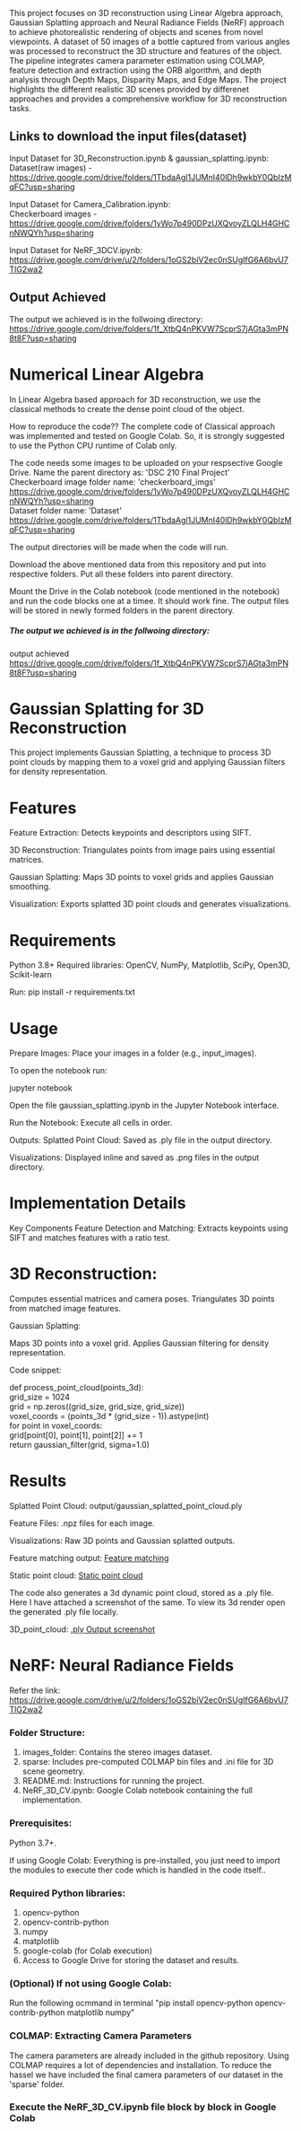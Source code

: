 This project focuses on 3D reconstruction using Linear Algebra approach, Gaussian Splatting approach and Neural Radiance Fields (NeRF) approach to achieve photorealistic rendering of objects and scenes from novel viewpoints. A dataset of 50 images of a bottle captured from various angles was processed to reconstruct the 3D structure and features of the object. The pipeline integrates camera parameter estimation using COLMAP, feature detection and extraction using the ORB algorithm, and depth analysis through Depth Maps, Disparity Maps, and Edge Maps. The project highlights the different realistic 3D scenes provided by differenet approaches and provides a comprehensive workflow for 3D reconstruction tasks.

## Links to download the input files(dataset)  
Input Dataset for 3D_Reconstruction.ipynb & gaussian_splatting.ipynb:  
Dataset(raw images) - https://drive.google.com/drive/folders/1TbdaAgl1JUMnI40lDh9wkbY0QbIzMqFC?usp=sharing  

Input Dataset for Camera_Calibration.ipynb:  
Checkerboard images  - https://drive.google.com/drive/folders/1yWo7p490DPzUXQvoyZLQLH4GHCnNWQYh?usp=sharing  

Input Dataset for NeRF_3DCV.ipynb: 
https://drive.google.com/drive/u/2/folders/1oGS2biV2ec0nSUgIfG6A6bvU7TlG2wa2

## Output Achieved
The output we achieved is in the follwoing directory:  
https://drive.google.com/drive/folders/1f_XtbQ4nPKVW7ScprS7jAGta3mPN8t8F?usp=sharing


# Numerical Linear Algebra
In Linear Algebra based approach for 3D reconstruction, we use the classical methods to create the dense point cloud of the object.

How to reproduce the code??
The complete code of Classical approach was implemented and tested on Google Colab. So, it is strongly suggested to use the Python CPU runtime of Colab only.

The code needs some images to be uploaded on your respsective Google Drive.
Name the parent directory as: 'DSC 210 Final Project'  
Checkerboard image folder name: 'checkerboard_imgs' https://drive.google.com/drive/folders/1yWo7p490DPzUXQvoyZLQLH4GHCnNWQYh?usp=sharing  
Dataset folder name: 'Dataset' https://drive.google.com/drive/folders/1TbdaAgl1JUMnI40lDh9wkbY0QbIzMqFC?usp=sharing  

The output directories will be made when the code will run.

Download the above mentioned data from this repository and put into respective folders. Put all these folders into parent directory.

Mount the Drive in the Colab notebook (code mentioned in the notebook) and run the code blocks one at a timee. It should work fine. The output files will be stored in newly formed folders in the parent directory.

##### The output we achieved is in the follwoing directory:
output achieved https://drive.google.com/drive/folders/1f_XtbQ4nPKVW7ScprS7jAGta3mPN8t8F?usp=sharing

# Gaussian Splatting for 3D Reconstruction
This project implements Gaussian Splatting, a technique to process 3D point clouds by mapping them to a voxel grid and applying Gaussian filters for density representation.

# Features
Feature Extraction: Detects keypoints and descriptors using SIFT. 

3D Reconstruction: Triangulates points from image pairs using essential matrices.


Gaussian Splatting: Maps 3D points to voxel grids and applies Gaussian smoothing.

Visualization: Exports splatted 3D point clouds and generates visualizations.

# Requirements
Python 3.8+
Required libraries: OpenCV, NumPy, Matplotlib, SciPy, Open3D, Scikit-learn

Run: 
pip install -r requirements.txt  

# Usage
Prepare Images: Place your images in a folder (e.g., input_images).

To open the notebook run:

jupyter notebook  

Open the file gaussian_splatting.ipynb in the Jupyter Notebook interface.

Run the Notebook:
Execute all cells in order.

Outputs:
Splatted Point Cloud: Saved as .ply file in the output directory.

Visualizations: Displayed inline and saved as .png files in the output directory.

# Implementation Details
Key Components
Feature Detection and Matching:
Extracts keypoints using SIFT and matches features with a ratio test.

# 3D Reconstruction:

Computes essential matrices and camera poses. Triangulates 3D points from matched image features.

Gaussian Splatting:

Maps 3D points into a voxel grid.
Applies Gaussian filtering for density representation.

Code snippet:

def process_point_cloud(points_3d):  
        grid_size = 1024  
        grid = np.zeros((grid_size, grid_size, grid_size))  
        voxel_coords = (points_3d * (grid_size - 1)).astype(int)  
        for point in voxel_coords:  
            grid[point[0], point[1], point[2]] += 1  
        return gaussian_filter(grid, sigma=1.0)  


# Results
Splatted Point Cloud: output/gaussian_splatted_point_cloud.ply

Feature Files: .npz files for each image.

Visualizations: Raw 3D points and Gaussian splatted outputs.

Feature matching output: [Feature matching](feature_matching.png)

Static point cloud: [Static point cloud](static_point_cloud.png)

The code also generates a 3d dynamic point cloud, stored as a .ply file. Here I have attached a screenshot of the same. To view its 3d render open the generated .ply file locally.

3D_point_cloud: [.ply Output screenshot](3d_point_cloud.jpeg)


# NeRF: Neural Radiance Fields
Refer the link: https://drive.google.com/drive/u/2/folders/1oGS2biV2ec0nSUgIfG6A6bvU7TlG2wa2
### Folder Structure:
1. images_folder: Contains the stereo images dataset. 
2. sparse: Includes pre-computed COLMAP bin files and .ini file for 3D scene geometry.
3. README.md: Instructions for running the project.
4. NeRF_3D_CV.ipynb: Google Colab notebook containing the full implementation.

### Prerequisites:
Python 3.7+.

If using Google Colab: Everything is pre-installed, you just need to import the modules to execute ther code which is handled in the code itself..

### Required Python libraries:

1. opencv-python
2. opencv-contrib-python
3. numpy
4. matplotlib
5. google-colab (for Colab execution)
6. Access to Google Drive for storing the dataset and results.


### (Optional) If not using Google Colab:
Run the following ocmmand in terminal
"pip install opencv-python opencv-contrib-python matplotlib numpy"

### COLMAP: Extracting Camera Parameters
The camera parameters are already included in the github repository. Using COLMAP requires a lot of dependencies and installation. To reduce the hassel we have included the final camera parameters of our dataset in the 'sparse' folder.
    
### Execute the NeRF_3D_CV.ipynb file block by block in Google Colab
